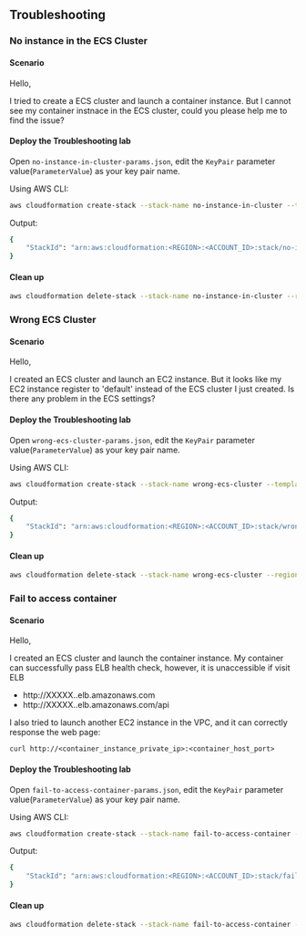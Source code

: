 

## Troubleshooting

### No instance in the ECS Cluster

#### Scenario

Hello,

I tried to create a ECS cluster and launch a container instance.
But I cannot see my container instnace in the ECS cluster, could
you please help me to find the issue?

#### Deploy the Troubleshooting lab

Open `no-instance-in-cluster-params.json`, edit the `KeyPair`
parameter value(`ParameterValue`) as your key pair name.

Using AWS CLI:

```bash
aws cloudformation create-stack --stack-name no-instance-in-cluster --template-body file://$PWD/no-instance-in-cluster.yml --parameters file://$PWD/no-instance-in-cluster-params.json --region <REGION> --capabilities CAPABILITY_NAMED_IAM

```

Output:

```bash
{
    "StackId": "arn:aws:cloudformation:<REGION>:<ACCOUNT_ID>:stack/no-instance-in-cluster/XXXXXXXXX-XXXX-XXXX-XXXX-XXXXXXXXXXXX"
}
```

#### Clean up

```bash
aws cloudformation delete-stack --stack-name no-instance-in-cluster --region <REGION>
```


### Wrong ECS Cluster

#### Scenario

Hello,

I created an ECS cluster and launch an EC2 instance.
But it looks like my EC2 instance register to 'default'
instead of the ECS cluster I just created.
Is there any problem in the ECS settings?

#### Deploy the Troubleshooting lab

Open `wrong-ecs-cluster-params.json`, edit the `KeyPair`
parameter value(`ParameterValue`) as your key pair name.

Using AWS CLI:


```bash
aws cloudformation create-stack --stack-name wrong-ecs-cluster --template-body file://$PWD/wrong-ecs-cluster.yml --parameters file://$PWD/wrong-ecs-cluster-params.json --region <REGION> --capabilities CAPABILITY_NAMED_IAM
```

Output:
```bash
{
    "StackId": "arn:aws:cloudformation:<REGION>:<ACCOUNT_ID>:stack/wrong-ecs-cluster/XXXXXXXXX-XXXX-XXXX-XXXX-XXXXXXXXXXXX"
}
```

#### Clean up

```bash
aws cloudformation delete-stack --stack-name wrong-ecs-cluster --region <REGION>
```


### Fail to access container

#### Scenario

Hello,

I created an ECS cluster and launch the container instance.
My container can successfully pass ELB health check, however, it is unaccessible if visit ELB

- http://XXXXX.<REGION>.elb.amazonaws.com
- http://XXXXX.<REGION>.elb.amazonaws.com/api

I also tried to launch another EC2 instance in the VPC, and it can correctly response
the web page:

```
curl http://<container_instance_private_ip>:<container_host_port>
```

#### Deploy the Troubleshooting lab

Open `fail-to-access-container-params.json`, edit the `KeyPair`
parameter value(`ParameterValue`) as your key pair name.

Using AWS CLI:


```bash
aws cloudformation create-stack --stack-name fail-to-access-container --template-body file://$PWD/fail-to-access-container.yml --parameters file://$PWD/fail-to-access-container-params.json --region <REGION> --capabilities CAPABILITY_NAMED_IAM
```

Output:
```bash
{
    "StackId": "arn:aws:cloudformation:<REGION>:<ACCOUNT_ID>:stack/fail-to-access-container/XXXXXXXXX-XXXX-XXXX-XXXX-XXXXXXXXXXXX"
}
```

#### Clean up

```bash
aws cloudformation delete-stack --stack-name fail-to-access-container --region <REGION>
```
